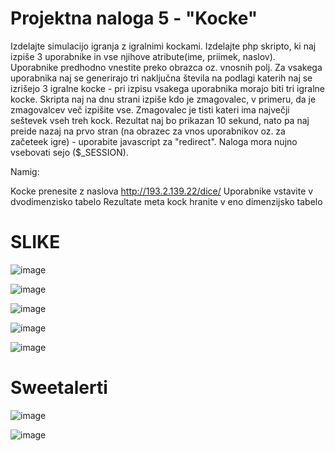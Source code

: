<h1>Projektna naloga 5 - "Kocke"</h1>
Izdelajte simulacijo igranja z igralnimi kockami.
Izdelajte php skripto, ki naj izpiše 3 uporabnike in vse njihove atribute(ime, priimek, naslov). Uporabnike predhodno vnestite preko obrazca oz. vnosnih polj. Za vsakega uporabnika naj se generirajo tri naključna števila na podlagi katerih naj se izrišejo 3 igralne kocke - pri izpisu vsakega uporabnika morajo biti tri igralne kocke. Skripta naj na dnu strani izpiše kdo je zmagovalec, v primeru, da je zmagovalcev več izpišite vse. Zmagovalec je tisti kateri ima največji seštevek vseh treh kock.
Rezultat naj bo prikazan 10 sekund, nato pa naj preide nazaj na prvo stran (na obrazec za vnos uporabnikov oz. za začeteek igre) - uporabite javascript za "redirect". Naloga mora nujno vsebovati sejo ($_SESSION).

Namig:

Kocke prenesite z naslova http://193.2.139.22/dice/
Uporabnike vstavite v dvodimenzisko tabelo
Rezultate meta kock hranite v eno dimenzijsko tabelo

<h1>SLIKE</h1>

![image](https://github.com/user-attachments/assets/6eeaca75-6eeb-45d1-8fbe-249323fb6591)

![image](https://github.com/user-attachments/assets/7c607af8-50f3-408f-b832-4c96291cb96c)

![image](https://github.com/user-attachments/assets/174ab7a3-b835-484a-82a0-8cf720e6c8b3)

![image](https://github.com/user-attachments/assets/482c72f8-dbc1-40d5-b9a9-5e8065cd0ab6)

![image](https://github.com/user-attachments/assets/f715499e-8adc-4c2c-92e2-9243c81a730e)

<h1>Sweetalerti</h1>

![image](https://github.com/user-attachments/assets/5e549f84-8fbe-49ad-a4e6-cd377a7ee7ac)

![image](https://github.com/user-attachments/assets/daacbdd0-0d53-4562-ac52-6d7aaf3ea97c)





